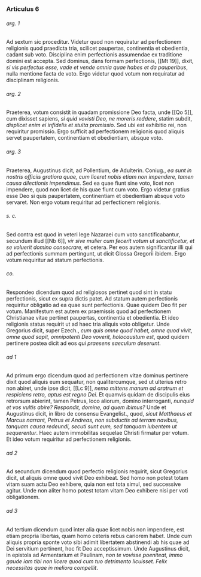 ### Articulus 6

###### arg. 1
Ad sextum sic proceditur. Videtur quod non requiratur ad perfectionem religionis quod praedicta tria, scilicet paupertas, continentia et obedientia, cadant sub voto. Disciplina enim perfectionis assumendae ex traditione domini est accepta. Sed dominus, dans formam perfectionis, [[Mt 19]], dixit, *si vis perfectus esse, vade et vende omnia quae habes et da pauperibus*, nulla mentione facta de voto. Ergo videtur quod votum non requiratur ad disciplinam religionis.

###### arg. 2
Praeterea, votum consistit in quadam promissione Deo facta, unde [[Qo 5]], cum dixisset sapiens, *si quid vovisti Deo, ne moreris reddere*, statim subdit, *displicet enim ei infidelis et stulta promissio*. Sed ubi est exhibitio rei, non requiritur promissio. Ergo sufficit ad perfectionem religionis quod aliquis servet paupertatem, continentiam et obedientiam, absque voto.

###### arg. 3
Praeterea, Augustinus dicit, ad Pollentium, de Adulterin. Coniug., *ea sunt in nostris officiis gratiora quae, cum liceret nobis etiam non impendere, tamen causa dilectionis impendimus*. Sed ea quae fiunt sine voto, licet non impendere, quod non licet de his quae fiunt cum voto. Ergo videtur gratius esse Deo si quis paupertatem, continentiam et obedientiam absque voto servaret. Non ergo votum requiritur ad perfectionem religionis.

###### s. c.
Sed contra est quod in veteri lege Nazaraei cum voto sanctificabantur, secundum illud [[Nb 6]], *vir sive mulier cum fecerit votum ut sanctificetur, et se voluerit domino consecrare,* et cetera. Per eos autem significantur illi qui ad perfectionis summam pertingunt, ut dicit Glossa Gregorii ibidem. Ergo votum requiritur ad statum perfectionis.

###### co.
Respondeo dicendum quod ad religiosos pertinet quod sint in statu perfectionis, sicut ex supra dictis patet. Ad statum autem perfectionis requiritur obligatio ad ea quae sunt perfectionis. Quae quidem Deo fit per votum. Manifestum est autem ex praemissis quod ad perfectionem Christianae vitae pertinet paupertas, continentia et obedientia. Et ideo religionis status requirit ut ad haec tria aliquis voto obligetur. Unde Gregorius dicit, super Ezech., *cum quis omne quod habet, omne quod vivit, omne quod sapit, omnipotenti Deo voverit, holocaustum est*, quod quidem pertinere postea dicit ad eos *qui praesens saeculum deserunt*.

###### ad 1
Ad primum ergo dicendum quod ad perfectionem vitae dominus pertinere dixit quod aliquis eum sequatur, non qualitercumque, sed ut ulterius retro non abiret, unde ipse dicit, [[Lc 9]], *nemo mittens manum ad aratrum et respiciens retro, aptus est regno Dei*. Et quamvis quidam de discipulis eius retrorsum abierint, tamen Petrus, loco aliorum, domino interroganti, *nunquid et vos vultis abire? Respondit, domine, ad quem ibimus?* Unde et Augustinus dicit, in libro de consensu Evangelist., quod, *sicut Matthaeus et Marcus narrant, Petrus et Andreas, non subductis ad terram navibus, tanquam causa redeundi, secuti sunt eum, sed tanquam iubentem ut sequerentur*. Haec autem immobilitas sequelae Christi firmatur per votum. Et ideo votum requiritur ad perfectionem religionis.

###### ad 2
Ad secundum dicendum quod perfectio religionis requirit, sicut Gregorius dicit, ut aliquis omne quod vivit Deo exhibeat. Sed homo non potest totam vitam suam actu Deo exhibere, quia non est tota simul, sed successive agitur. Unde non aliter homo potest totam vitam Deo exhibere nisi per voti obligationem.

###### ad 3
Ad tertium dicendum quod inter alia quae licet nobis non impendere, est etiam propria libertas, quam homo ceteris rebus cariorem habet. Unde cum aliquis propria sponte voto sibi adimit libertatem abstinendi ab his quae ad Dei servitium pertinent, hoc fit Deo acceptissimum. Unde Augustinus dicit, in epistola ad Armentarium et Paulinam, *non te vovisse poeniteat, immo gaude iam tibi non licere quod cum tuo detrimento licuisset. Felix necessitas quae in meliora compellit*.

